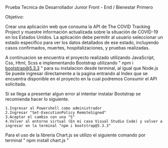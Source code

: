 Prueba Tecnica de Desarrollador Junior Front - End / Bienestar Primero


Objetivo:

Crear una aplicación web que consuma la API de The COVID Tracking Project y muestre
información actualizada sobre la situación de COVID-19 en los Estados Unidos. La
aplicación debe permitir al usuario seleccionar un estado específico para ver los datos
detallados de ese estado, incluyendo casos confirmados, muertes, hospitalizaciones, y
pruebas realizadas.

A continuacion se encuentra el proyecto realizado utilizando JavaScript, Css, Html, Scss e implementando Bootstrap utilizando " npm i bootstrap@5.3.3 " para su instalacion desde terminal, al igual que Node.js
Se puede ingresar directamente a la pagina entrando al Index que se encuentra disponible en el proyecto en la cual podremos Consumir el API solicitada.

Si se llega a presentar algun error al intentar instalar Bootstrap se recomienda hacer lo siguiente.
    
    1.Ingresar al Powershell como administrador
    2.Ingresar "Set-ExecutionPolicy RemoteSigned" 
    3.Aceptar el cambio con una "S"
    4.Volver al entorno virtual (En mi caso Visual Studio Code) y volver a ingresar en la terminal "npm i bootstrap@5.3.3"

Para el uso de la libreria Chart.js se utilizo el siguiente comando por terminal " npm install chart.js "